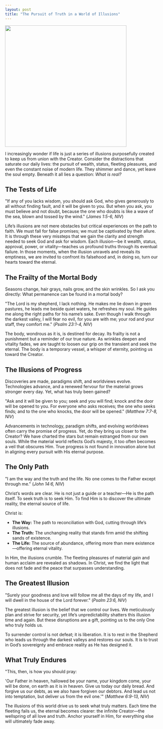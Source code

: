 ```yaml
---
layout: post
title: "The Pursuit of Truth in a World of Illusions"
---
```


<img src="{{ site.baseurl }}/images/the-pursuit-of-truth.png" style="width: 400px;"/>

I increasingly wonder if life is just a series of illusions purposefully created to keep us from union with the Creator. Consider the distractions that saturate our daily lives: the pursuit of wealth, status, fleeting pleasures, and even the constant noise of modern life. They shimmer and dance, yet leave the soul empty. Beneath it all lies a question: _What is real?_

## The Tests of Life

"If any of you lacks wisdom, you should ask God, who gives generously to all without finding fault, and it will be given to you. But when you ask, you must believe and not doubt, because the one who doubts is like a wave of the sea, blown and tossed by the wind." (_James 1:5-6, NIV_)

Life’s illusions are not mere obstacles but critical experiences on the path to faith. We must fall for false promises; we must be captivated by their allure. It is through these very missteps that we gain the clarity and strength needed to seek God and ask for wisdom. Each illusion—be it wealth, status, approval, power, or vitality—teaches us profound truths through its eventual failure. In those moments, when the illusion unravels and reveals its emptiness, we are invited to confront its falsehood and, in doing so, turn our hearts toward the eternal.

## The Frailty of the Mortal Body

Seasons change, hair grays, nails grow, and the skin wrinkles. So I ask you directly: What permanence can be found in a mortal body?

"The Lord is my shepherd, I lack nothing. He makes me lie down in green pastures, he leads me beside quiet waters, he refreshes my soul. He guides me along the right paths for his name’s sake. Even though I walk through the darkest valley, I will fear no evil, for you are with me; your rod and your staff, they comfort me." (_Psalm 23:1-4, NIV_)

The body, wondrous as it is, is destined for decay. Its frailty is not a punishment but a reminder of our true nature. As wrinkles deepen and vitality fades, we are taught to loosen our grip on the transient and seek the eternal. The body is a temporary vessel, a whisper of eternity, pointing us toward the Creator.

## The Illusions of Progress

Discoveries are made, paradigms shift, and worldviews evolve. Technologies advance, and a renewed fervour for the material grows stronger every day. Yet, what has truly been gained?

"Ask and it will be given to you; seek and you will find; knock and the door will be opened to you. For everyone who asks receives; the one who seeks finds; and to the one who knocks, the door will be opened." (_Matthew 7:7-8, NIV_)

Advancements in technology, paradigm shifts, and evolving worldviews often carry the promise of progress. Yet, do they bring us closer to the Creator? We have charted the stars but remain estranged from our own souls. While the material world reflects God’s majesty, it too often becomes a veil that obscures Him. True progress is not found in innovation alone but in aligning every pursuit with His eternal purpose.

## The Only Path

"I am the way and the truth and the life. No one comes to the Father except through me." (_John 14:6, NIV_)

Christ’s words are clear. He is not just a guide or a teacher—He is the path itself. To seek truth is to seek Him. To find Him is to discover the ultimate reality, the eternal source of life.

Christ is:

- **The Way:** The path to reconciliation with God, cutting through life’s illusions.
- **The Truth:** The unchanging reality that stands firm amid the shifting sands of existence.
- **The Life:** The source of abundance, offering more than mere existence—offering eternal vitality.

In Him, the illusions crumble. The fleeting pleasures of material gain and human acclaim are revealed as shadows. In Christ, we find the light that does not fade and the peace that surpasses understanding.

## The Greatest Illusion

"Surely your goodness and love will follow me all the days of my life, and I will dwell in the house of the Lord forever." (_Psalm 23:6, NIV_)

The greatest illusion is the belief that we control our lives. We meticulously plan and strive for security, yet life’s unpredictability shatters this illusion time and again. But these disruptions are a gift, pointing us to the only One who truly holds us.

To surrender control is not defeat; it is liberation. It is to rest in the Shepherd who leads us through the darkest valleys and restores our souls. It is to trust in God’s sovereignty and embrace reality as He has designed it.

## What Truly Endures

"This, then, is how you should pray:

'Our Father in heaven, hallowed be your name, your kingdom come, your will be done, on earth as it is in heaven. Give us today our daily bread. And forgive us our debts, as we also have forgiven our debtors. And lead us not into temptation, but deliver us from the evil one.'" (_Matthew 6:9-13, NIV_)

The illusions of this world drive us to seek what truly matters. Each time the fleeting fails us, the eternal becomes clearer: the infinite Creator—the wellspring of all love and truth. Anchor yourself in Him, for everything else will ultimately fade away.
